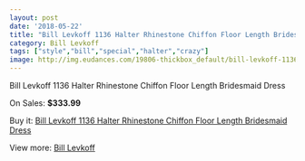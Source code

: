 ```yaml
---
layout: post
date: '2018-05-22'
title: "Bill Levkoff 1136 Halter Rhinestone Chiffon Floor Length Bridesmaid Dress"
category: Bill Levkoff
tags: ["style","bill","special","halter","crazy"]
image: http://img.eudances.com/19806-thickbox_default/bill-levkoff-1136-halter-rhinestone-chiffon-floor-length-bridesmaid-dress.jpg
---
```

Bill Levkoff 1136 Halter Rhinestone Chiffon Floor Length Bridesmaid Dress

On Sales: **$333.99**
<a href="https://www.eudances.com/en/bill-levkoff/5898-bill-levkoff-1136-halter-rhinestone-chiffon-floor-length-bridesmaid-dress.html"><amp-img layout="responsive" width="600" height="600" src="//img.eudances.com/19806-thickbox_default/bill-levkoff-1136-halter-rhinestone-chiffon-floor-length-bridesmaid-dress.jpg" alt="Bill Levkoff 1136 Halter Rhinestone Chiffon Floor Length Bridesmaid Dress 0" /></a>
<a href="https://www.eudances.com/en/bill-levkoff/5898-bill-levkoff-1136-halter-rhinestone-chiffon-floor-length-bridesmaid-dress.html"><amp-img layout="responsive" width="600" height="600" src="//img.eudances.com/19807-thickbox_default/bill-levkoff-1136-halter-rhinestone-chiffon-floor-length-bridesmaid-dress.jpg" alt="Bill Levkoff 1136 Halter Rhinestone Chiffon Floor Length Bridesmaid Dress 1" /></a>

Buy it: [Bill Levkoff 1136 Halter Rhinestone Chiffon Floor Length Bridesmaid Dress](https://www.eudances.com/en/bill-levkoff/5898-bill-levkoff-1136-halter-rhinestone-chiffon-floor-length-bridesmaid-dress.html "Bill Levkoff 1136 Halter Rhinestone Chiffon Floor Length Bridesmaid Dress")

View more: [Bill Levkoff](https://www.eudances.com/en/57-bill-levkoff "Bill Levkoff")